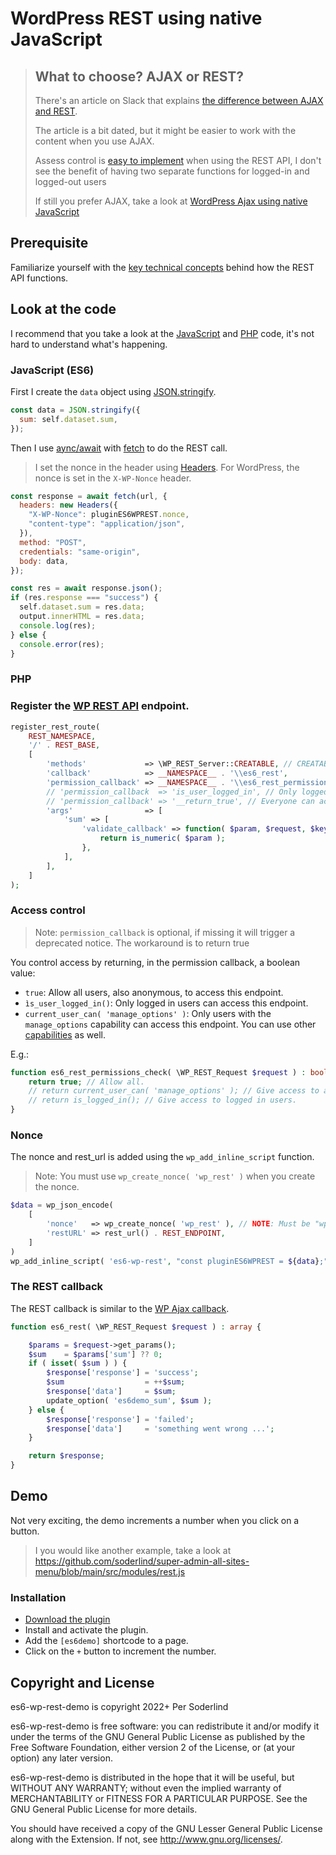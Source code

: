# WordPress REST using native JavaScript

> ## What to choose? AJAX or REST?
>
> There's an article on Slack that explains [the difference between AJAX and REST](https://wordpress.stackexchange.com/a/273781/14546).
>
> The article is a bit dated, but it might be easier to work with the content when you use AJAX.
>
> Assess control is [easy to implement](#access-control) when using the REST API, I don't see the benefit of having two separate functions for logged-in and logged-out users
>
> If still you prefer AJAX, take a look at [WordPress Ajax using native JavaScript](https://github.com/soderlind/es6-wp-ajax-demo)

## Prerequisite

Familiarize yourself with the [key technical concepts](https://developer.wordpress.org/rest-api/key-concepts/) behind how the REST API functions.

## Look at the code

I recommend that you take a look at the [JavaScript](https://github.com/soderlind/es6-wp-rest-demo/blob/master/es6-wp-rest-demo.js) and [PHP](https://github.com/soderlind/es6-wp-rest-demo/blob/master/es6-wp-rest-demo.php) code, it's not hard to understand what's happening.

### JavaScript (ES6)

First I create the `data` object using [JSON.stringify](https://developer.mozilla.org/en-US/docs/Web/JavaScript/Reference/Global_Objects/JSON/stringify).

```javascript
const data = JSON.stringify({
  sum: self.dataset.sum,
});
```

Then I use [aync/await](https://javascript.info/async-await) with [fetch](https://javascript.info/fetch) to do the REST call.

> I set the nonce in the header using [Headers](https://developer.mozilla.org/en-US/docs/Web/API/Headers). For WordPress, the nonce is set in the `X-WP-Nonce` header.

```javascript
const response = await fetch(url, {
  headers: new Headers({
    "X-WP-Nonce": pluginES6WPREST.nonce,
    "content-type": "application/json",
  }),
  method: "POST",
  credentials: "same-origin",
  body: data,
});

const res = await response.json();
if (res.response === "success") {
  self.dataset.sum = res.data;
  output.innerHTML = res.data;
  console.log(res);
} else {
  console.error(res);
}
```

### PHP

### Register the [WP REST API](https://developer.wordpress.org/rest-api/extending-the-rest-api/) endpoint.

```php
register_rest_route(
	REST_NAMESPACE,
	'/' . REST_BASE,
	[
		'methods'             => \WP_REST_Server::CREATABLE, // CREATABLE = POST. READABLE = GET.
		'callback'            => __NAMESPACE__ . '\\es6_rest',
		'permission_callback' => __NAMESPACE__ . '\\es6_rest_permissions_check',
		// 'permission_callback  => 'is_user_logged_in', // Only logged in users can access this endpoint.
		// 'permission_callback' => '__return_true', // Everyone can access this endpoint.
		'args'                => [
			'sum' => [
				'validate_callback' => function( $param, $request, $key ) {
					return is_numeric( $param );
				},
			],
		],
	]
);
```

### Access control

> Note: `permission_callback` is optional, if missing it will trigger a deprecated notice. The workaround is to return true

You control access by returning, in the permission callback, a boolean value:

- `true`: Allow all users, also anonymous, to access this endpoint.
- `ìs_user_logged_in()`: Only logged in users can access this endpoint.
- `current_user_can( 'manage_options' )`: Only users with the `manage_options` capability can access this endpoint. You can use other [capabilities](https://wordpress.org/support/article/roles-and-capabilities/#capability-vs-role-table) as well.

E.g.:

```php
function es6_rest_permissions_check( \WP_REST_Request $request ) : bool {
	return true; // Allow all.
	// return current_user_can( 'manage_options' ); // Give access to administrators.
	// return is_logged_in(); // Give access to logged in users.
}
```

### Nonce

The nonce and rest_url is added using the `wp_add_inline_script` function.

> Note: You must use `wp_create_nonce( 'wp_rest' )` when you create the nonce.

```php
$data = wp_json_encode(
	[
		'nonce'   => wp_create_nonce( 'wp_rest' ), // NOTE: Must be "wp_rest" for the REST API.
		'restURL' => rest_url() . REST_ENDPOINT,
	]
)
wp_add_inline_script( 'es6-wp-rest', "const pluginES6WPREST = ${data};" );
```

### The REST callback

The REST callback is similar to the [WP Ajax callback](https://github.com/soderlind/es6-wp-ajax-demo/blob/master/es6-wp-ajax-demo.php#L40-L59).

```php
function es6_rest( \WP_REST_Request $request ) : array {

	$params = $request->get_params();
	$sum    = $params['sum'] ?? 0;
	if ( isset( $sum ) ) {
		$response['response'] = 'success';
		$sum                  = ++$sum;
		$response['data']     = $sum;
		update_option( 'es6demo_sum', $sum );
	} else {
		$response['response'] = 'failed';
		$response['data']     = 'something went wrong ...';
	}

	return $response;
}
```

## Demo

Not very exciting, the demo increments a number when you click on a button.

> I you would like another example, take a look at https://github.com/soderlind/super-admin-all-sites-menu/blob/main/src/modules/rest.js

### Installation

- [Download the plugin](https://github.com/soderlind/es6-wp-rest-demo/archive/refs/heads/main.zip)
- Install and activate the plugin.
- Add the `[es6demo]` shortcode to a page.
- Click on the `+` button to increment the number.

## Copyright and License

es6-wp-rest-demo is copyright 2022+ Per Soderlind

es6-wp-rest-demo is free software: you can redistribute it and/or modify it under the terms of the GNU General Public License as published by the Free Software Foundation, either version 2 of the License, or (at your option) any later version.

es6-wp-rest-demo is distributed in the hope that it will be useful, but WITHOUT ANY WARRANTY; without even the implied warranty of MERCHANTABILITY or FITNESS FOR A PARTICULAR PURPOSE. See the GNU General Public License for more details.

You should have received a copy of the GNU Lesser General Public License along with the Extension. If not, see http://www.gnu.org/licenses/.
